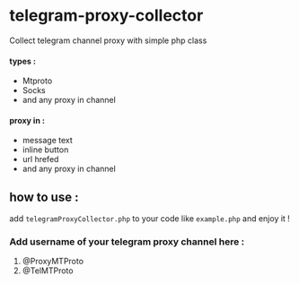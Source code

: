 # telegram-proxy-collector
Collect telegram channel proxy with simple php class

#### types :
- Mtproto
- Socks 
- and any proxy in channel

#### proxy in :
- message text
- inline button 
- url hrefed 
- and any proxy in channel

## how to use :
add `telegramProxyCollector.php` to your code like `example.php` and enjoy it !

### Add username of your telegram proxy channel here :
1. @ProxyMTProto
2. @TelMTProto

